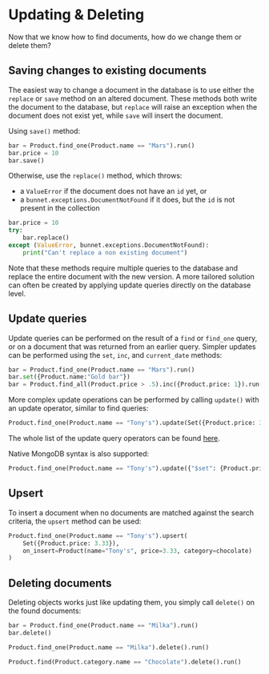 # Updating & Deleting

Now that we know how to find documents, how do we change them or delete them?

## Saving changes to existing documents

The easiest way to change a document in the database is to use either the `replace` or `save` method on an altered document. 
These methods both write the document to the database, 
but `replace` will raise an exception when the document does not exist yet, while `save` will insert the document. 

Using `save()` method:

```python
bar = Product.find_one(Product.name == "Mars").run()
bar.price = 10
bar.save()
```

Otherwise, use the `replace()` method, which throws:
- a `ValueError` if the document does not have an `id` yet, or
- a `bunnet.exceptions.DocumentNotFound` if it does, but the `id` is not present in the collection

```python
bar.price = 10
try:
    bar.replace()
except (ValueError, bunnet.exceptions.DocumentNotFound):
    print("Can't replace a non existing document")
```

Note that these methods require multiple queries to the database and replace the entire document with the new version. 
A more tailored solution can often be created by applying update queries directly on the database level.

## Update queries

Update queries can be performed on the result of a `find` or `find_one` query, 
or on a document that was returned from an earlier query. 
Simpler updates can be performed using the `set`, `inc`, and `current_date` methods:

```python
bar = Product.find_one(Product.name == "Mars").run()
bar.set({Product.name:"Gold bar"})
bar = Product.find_all(Product.price > .5).inc({Product.price: 1}).run()
```

More complex update operations can be performed by calling `update()` with an update operator, similar to find queries:

```python
Product.find_one(Product.name == "Tony's").update(Set({Product.price: 3.33})).run()
```

The whole list of the update query operators can be found [here](/api-documentation/operators/update).

Native MongoDB syntax is also supported:

```python
Product.find_one(Product.name == "Tony's").update({"$set": {Product.price: 3.33}}).run()
```

## Upsert

To insert a document when no documents are matched against the search criteria, the `upsert` method can be used:

```python
Product.find_one(Product.name == "Tony's").upsert(
    Set({Product.price: 3.33}), 
    on_insert=Product(name="Tony's", price=3.33, category=chocolate)
)
```

## Deleting documents

Deleting objects works just like updating them, you simply call `delete()` on the found documents:

```python
bar = Product.find_one(Product.name == "Milka").run()
bar.delete()

Product.find_one(Product.name == "Milka").delete().run()

Product.find(Product.category.name == "Chocolate").delete().run()
```
